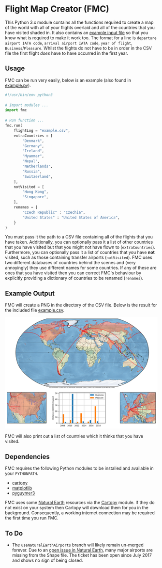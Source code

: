 # Flight Map Creator (FMC)

This Python 3.x module contains all the functions required to create a map of the world with all of your flights overlaid and all of the countries that you have visited shaded in. It also contains an [example input file](example.csv) so that you know what is required to make it work too. The format for a line is `departure airport IATA code`, `arrival airport IATA code`, `year of flight`, `Business`/`Pleasure`. Whilst the flights do not have to be in order in the CSV file the first flight *does* have to have occurred in the first year.

## Usage

FMC can be run very easily, below is an example (also found in [example.py](example.py)).

```python
#!/usr/bin/env python3

# Import modules ...
import fmc

# Run function ...
fmc.run(
    flightLog = "example.csv",
    extraCountries = [
        "Denmark",
        "Germany",
        "Ireland",
        "Myanmar",
        "Nepal",
        "Netherlands",
        "Russia",
        "Switzerland",
    ],
    notVisited = [
        "Hong Kong",
        "Singapore",
    ],
    renames = {
        "Czech Republic" : "Czechia",
        "United States" : "United States of America",
    }
)
```

You must pass it the path to a CSV file containing all of the flights that you have taken. Additionally, you can optionally pass it a list of other countries that you have visited but that you might not have flown to (`extraCountries`). Furthermore, you can optionally pass it a list of countries that you have **not** visited, such as those containing transfer airports (`notVisited`). FMC uses two different databases of countries behind the scenes and (very annoyingly) they use different names for some countries. If any of these are ones that you have visited then you can correct FMC's behaviour by explicitly providing a dictionary of countries to be renamed (`renames`).

## Example Output

FMC will create a PNG in the directory of the CSV file. Below is the result for the included file [example.csv](example.csv).

![FMC output for the example](example.png)

FMC will also print out a list of countries which it thinks that you have visited.

## Dependencies

FMC requires the following Python modules to be installed and available in your `PYTHONPATH`.

* [cartopy](https://pypi.org/project/Cartopy/)
* [matplotlib](https://pypi.org/project/matplotlib/)
* [pyguymer3](https://github.com/Guymer/PyGuymer3)

FMC uses some [Natural Earth](https://www.naturalearthdata.com/) resources via the [Cartopy](https://scitools.org.uk/cartopy/docs/latest/) module. If they do not exist on your system then Cartopy will download them for you in the background. Consequently, a working internet connection may be required the first time you run FMC.

## To Do

* The `useNaturalEarthAirports` branch will likely remain un-merged forever. Due to an [open issue in Natural Earth](https://github.com/nvkelso/natural-earth-vector/issues/203), many major airports are missing from the Shape file. The ticket has been open since July 2017 and shows no sign of being closed.
